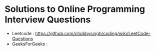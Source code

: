 # Solutions to Online Programming Interview Questions

* Leetcode : https://github.com/chubbysingh/coding/wiki/LeetCode-Questions
* GeeksForGeeks : 
